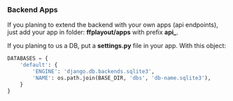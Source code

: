 ### Backend Apps

If you planing to extend the backend with your own apps (api endpoints),
just add your app in folder: **ffplayout/apps** with prefix **api_**.

If you planing to us a DB, put a **settings.py** file in your app. With this object:

```python
DATABASES = {
    'default': {
        'ENGINE': 'django.db.backends.sqlite3',
        'NAME': os.path.join(BASE_DIR, 'dbs', 'db-name.sqlite3'),
    }
}
```
